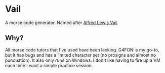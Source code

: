 # Vail
A morse code generator. Named after [Alfred Lewis Vail](https://en.wikipedia.org/wiki/Alfred_Vail).

## Why?
All morse code tutors that I've used have been lacking. G4FON is my go-to, but it has bugs and has a limited character set (no prosigns and almost no puncuation). It also only runs on Windows. I don't like having to fire up a VM each time I want a simple practice session.
